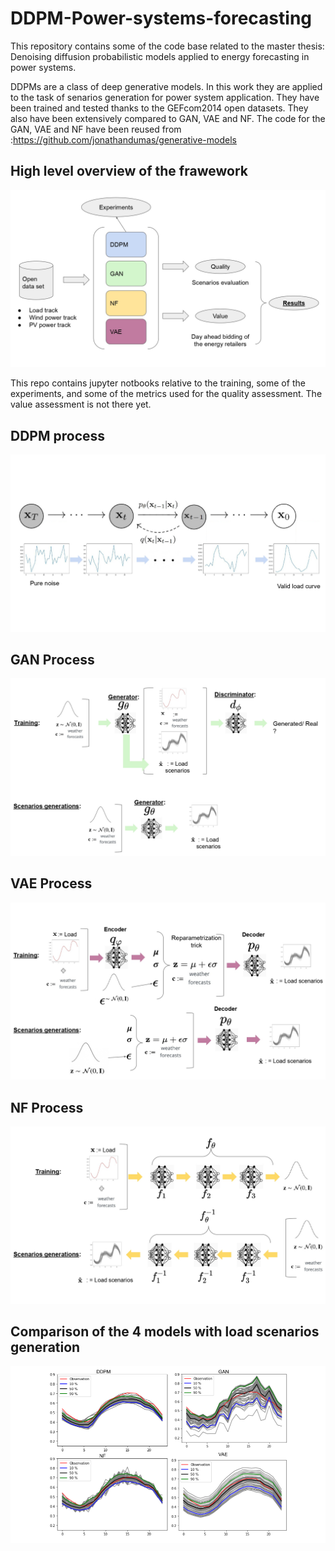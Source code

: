 # DDPM-Power-systems-forecasting

This repository contains some of the code base related to the master thesis: Denoising diffusion probabilistic models applied to energy forecasting in power systems.

DDPMs are a class of deep generative models. In this work they are applied to the task of senarios generation for power system application. They have been trained and tested thanks to the GEFcom2014 open datasets. They also have been extensively compared to GAN, VAE and NF. The code for the GAN, VAE and NF have been reused from :https://github.com/jonathandumas/generative-models

## High level overview of the frawework

![graphical_abstract](imgs/graphical_abstract_page-0001.jpg)

This repo contains jupyter notbooks relative to the training, some of the experiments, and some of the metrics used for the quality assessment. The value assessment is not there yet.

## DDPM process
![DDPM](imgs/illustration_DDPM_page-0001.jpg)

## GAN Process
![GAN](imgs/GAN_scheme_page-0001.jpg)

## VAE Process
![VAE](imgs/VAE_scheme_page-0001.jpg)

## NF Process
![NF](imgs/NF_scheme_page-0001.jpg)


## Comparison of the 4 models with load scenarios generation
![Comp](imgs/load_comparison.png)

